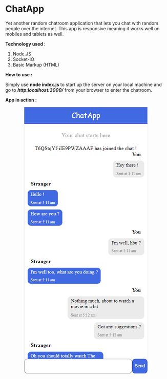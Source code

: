 # ChatApp

Yet another random chatroom application that lets you chat with random people over the internet. This app is responsive meaning it works well on mobiles and tablets as well.

**Technology used :** 

1. Node.JS
2. Socket-IO
3. Basic Markup (HTML)

**How to use :**

Simply use **node index.js** to start up the server on your local machine and go to ***http:localhost:3000/*** from your browser to enter the chatroom.

**App in action :**

<p align="center">
  <img src="/public/second.PNG"/>
</p>

